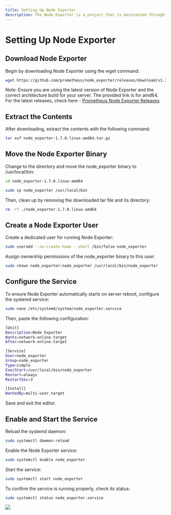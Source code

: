 ```yaml
---
title: Setting Up Node Exporter
description: The Node Exporter is a project that is maintained through the Prometheus project. 
---
```


# Setting Up Node Exporter

## Download Node Exporter

Begin by downloading Node Exporter using the wget command:

```bash
wget https://github.com/prometheus/node_exporter/releases/download/v1.7.0/node_exporter-1.7.0.linux-amd64.tar.gz
```

Note: Ensure you are using the latest version of Node Exporter and the correct architecture build for your server. The provided link is for amd64. For the latest releases, check here - [Prometheus Node Exporter Releases](https://github.com/prometheus/node_exporter/releases)


## Extract the Contents

After downloading, extract the contents with the following command:

```bash
tar xvf node_exporter-1.7.0.linux-amd64.tar.gz
```

## Move the Node Exporter Binary

Change to the directory and move the node_exporter binary to /usr/local/bin:

```bash
cd node_exporter-1.7.0.linux-amd64
``` 

```bash
sudo cp node_exporter /usr/local/bin
```

Then, clean up by removing the downloaded tar file and its directory:

```bash
rm -rf ./node_exporter-1.7.0.linux-amd64
```

## Create a Node Exporter User

Create a dedicated user for running Node Exporter:

```bash
sudo useradd --no-create-home --shell /bin/false node_exporter
```

Assign ownership permissions of the node_exporter binary to this user:

```bash
sudo chown node_exporter:node_exporter /usr/local/bin/node_exporter
```

## Configure the Service

To ensure Node Exporter automatically starts on server reboot, configure the systemd service:

```bash
sudo nano /etc/systemd/system/node_exporter.service
```

Then, paste the following configuration:
```bash
[Unit]
Description=Node Exporter
Wants=network-online.target
After=network-online.target

[Service]
User=node_exporter
Group=node_exporter
Type=simple
ExecStart=/usr/local/bin/node_exporter
Restart=always
RestartSec=3

[Install]
WantedBy=multi-user.target
```
Save and exit the editor.

## Enable and Start the Service

Reload the systemd daemon:

```bash
sudo systemctl daemon-reload
```

Enable the Node Exporter service:

```bash
sudo systemctl enable node_exporter
```

Start the service:

```bash
sudo systemctl start node_exporter
```

To confirm the service is running properly, check its status:

```bash
sudo systemctl status node_exporter.service
```

<a href="https://www.buymeacoffee.com/techdox"><img src="https://img.buymeacoffee.com/button-api/?text=Buy me a cup of tea&emoji=🍵&slug=techdox&button_colour=FFDD00&font_colour=000000&font_family=Cookie&outline_colour=000000&coffee_colour=ffffff" /></a>
